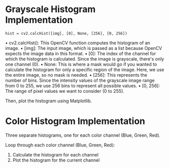 # Grayscale Histogram Implementation
```
hist = cv2.calcHist([img], [0], None, [256], [0, 256])
```
• cv2.calcHist(): This OpenCV function computes the histogram of an image.
• [img]: The input image, which is passed as a list because OpenCV expects the image data in this format.
• [0]: The index of the channel for which the histogram is calculated. Since the image is grayscale, there's only one channel (0).
• None: This is where a mask would go if you wanted to calculate the histogram for only a specific region of the image. Here, we use the entire image, so no mask is needed.
• [256]: This represents the number of bins. Since the intensity values of the grayscale image range from 0 to 255, we use 256 bins to represent all possible values.
• [0, 256]: The range of pixel values we want to consider (0 to 255).

Then, plot the histogram using Matplotlib.

# Color Histogram Implementation
Three separate histograms, one for each color channel (Blue, Green, Red).

Loop through each color channel (Blue, Green, Red):
1. Calculate the histogram for each channel
2. Plot the histogram for the current channel
